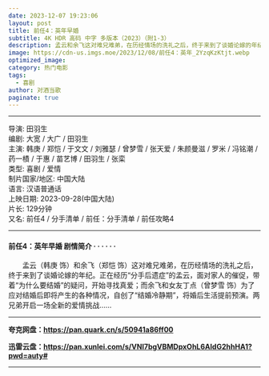```yaml
---
date: 2023-12-07 19:23:06
layout: post
title: 前任4：英年早婚
subtitle: 4K HDR 高码 中字 多版本（2023）（附1-3）
description: 孟云和余飞这对难兄难弟，在历经情场的洗礼之后，终于来到了谈婚论嫁的年纪。正在经历“分手后遗症”的孟云，面对家人的催促，带着“为什么要结婚”的疑问，开始寻找真爱；而余飞和女友丁点为了应对结婚后即将产生的各种情况...
image: https://cdn-us.imgs.moe/2023/12/08/前任4：英年_2YzqKzKtjt.webp
optimized_image: 
category: 热门电影
tags:
  - 喜剧
author: 对酒当歌
paginate: true
---
```


---

导演: 田羽生  
编剧: 大宽 / 大广 / 田羽生  
主演: 韩庚 / 郑恺 / 于文文 / 刘雅瑟 / 曾梦雪 / 张天爱 / 朱颜曼滋 / 罗米 / 冯铭潮 / 药一樍 / 于惠 / 苗艺博 / 田羽生 / 张栾  
类型: 喜剧 / 爱情  
制片国家/地区: 中国大陆  
语言: 汉语普通话  
上映日期: 2023-09-28(中国大陆)  
片长: 129分钟  
又名: 前任4 / 分手清单 / 前任：分手清单 / 前任攻略4  

---

#### 前任4：英年早婚 剧情简介 · · · · · ·

　　孟云（韩庚 饰）和余飞（郑恺 饰）这对难兄难弟，在历经情场的洗礼之后，终于来到了谈婚论嫁的年纪。正在经历“分手后遗症”的孟云，面对家人的催促，带着“为什么要结婚”的疑问，开始寻找真爱；而余飞和女友丁点（曾梦雪 饰）为了应对结婚后即将产生的各种情况，自创了“结婚冷静期”，将婚后生活提前预演。两兄弟开启一场全新的爱情挑战……

---

**夸克网盘：<https://pan.quark.cn/s/50941a86ff00>**

**迅雷云盘：<https://pan.xunlei.com/s/VNl7bgVBMDpxOhL6AldG2hhHA1?pwd=auty#>**

---
